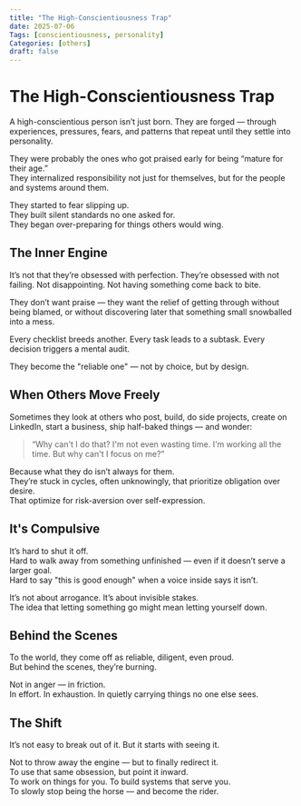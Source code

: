 ```yaml
---
title: "The High-Conscientiousness Trap"
date: 2025-07-06
Tags: [conscientiousness, personality]
Categories: [others]
draft: false
---
```


# The High-Conscientiousness Trap


A high-conscientious person isn’t just born. They are forged — through experiences, pressures, fears, and patterns that repeat until they settle into personality.

They were probably the ones who got praised early for being “mature for their age.”  
They internalized responsibility not just for themselves, but for the people and systems around them.

They started to fear slipping up.  
They built silent standards no one asked for.  
They began over-preparing for things others would wing.

## The Inner Engine

It’s not that they’re obsessed with perfection. They’re obsessed with not failing. Not disappointing. Not having something come back to bite.

They don’t want praise — they want the relief of getting through without being blamed, or without discovering later that something small snowballed into a mess.

Every checklist breeds another. Every task leads to a subtask. Every decision triggers a mental audit.

They become the "reliable one" — not by choice, but by design.

## When Others Move Freely

Sometimes they look at others who post, build, do side projects, create on LinkedIn, start a business, ship half-baked things — and wonder:

> “Why can't I do that? I'm not even wasting time. I'm working all the time. But why can't I focus on me?”

Because what they do isn’t always for them.  
They’re stuck in cycles, often unknowingly, that prioritize obligation over desire.  
That optimize for risk-aversion over self-expression.

## It's Compulsive

It’s hard to shut it off.  
Hard to walk away from something unfinished — even if it doesn’t serve a larger goal.  
Hard to say "this is good enough" when a voice inside says it isn’t.

It’s not about arrogance. It’s about invisible stakes.  
The idea that letting something go might mean letting yourself down.

## Behind the Scenes

To the world, they come off as reliable, diligent, even proud.  
But behind the scenes, they’re burning.

Not in anger — in friction.  
In effort. In exhaustion. In quietly carrying things no one else sees.

## The Shift

It’s not easy to break out of it. But it starts with seeing it.

Not to throw away the engine — but to finally redirect it.  
To use that same obsession, but point it inward.  
To work on things for you. To build systems that serve you.  
To slowly stop being the horse — and become the rider.